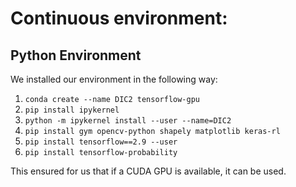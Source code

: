# Continuous environment:

## Python Environment
We installed our environment in the following way: 
1. `conda create --name DIC2 tensorflow-gpu`
2. `pip install ipykernel`
3. `python -m ipykernel install --user --name=DIC2`
4. `pip install gym opencv-python shapely matplotlib keras-rl`
5. `pip install tensorflow==2.9 --user`
6. `pip install tensorflow-probability`

This ensured for us that if a CUDA GPU is available, it can be used.
